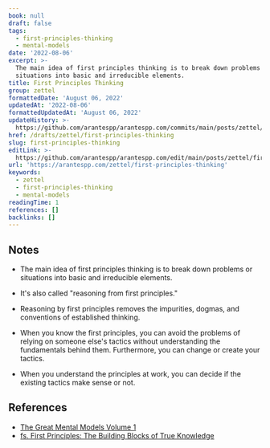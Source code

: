```yaml
---
book: null
draft: false
tags:
  - first-principles-thinking
  - mental-models
date: '2022-08-06'
excerpt: >-
  The main idea of first principles thinking is to break down problems or
  situations into basic and irreducible elements.
title: First Principles Thinking
group: zettel
formattedDate: 'August 06, 2022'
updatedAt: '2022-08-06'
formattedUpdatedAt: 'August 06, 2022'
updateHistory: >-
  https://github.com/arantespp/arantespp.com/commits/main/posts/zettel/first-principles-thinking.md
href: /drafts/zettel/first-principles-thinking
slug: first-principles-thinking
editLink: >-
  https://github.com/arantespp/arantespp.com/edit/main/posts/zettel/first-principles-thinking.md
url: 'https://arantespp.com/zettel/first-principles-thinking'
keywords:
  - zettel
  - first-principles-thinking
  - mental-models
readingTime: 1
references: []
backlinks: []
---
```


## Notes

- The main idea of first principles thinking is to break down problems or situations into basic and irreducible elements.

- It's also called "reasoning from first principles."

- Reasoning by first principles removes the impurities, dogmas, and conventions of established thinking.

- When you know the first principles, you can avoid the problems of relying on someone else's tactics without understanding the fundamentals behind them. Furthermore, you can change or create your tactics.

- When you understand the principles at work, you can decide if the existing tactics make sense or not.

## References

- [The Great Mental Models Volume 1](/books/the-great-mental-models-volume-1)
- [fs. First Principles: The Building Blocks of True Knowledge](https://fs.blog/first-principles/)
